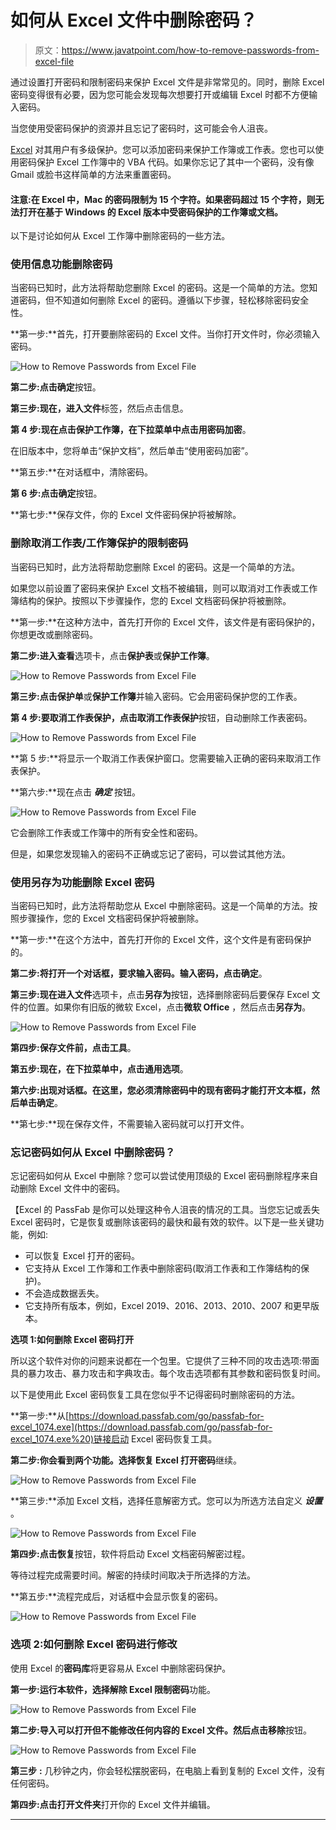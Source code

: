 # 如何从 Excel 文件中删除密码？

> 原文：<https://www.javatpoint.com/how-to-remove-passwords-from-excel-file>

通过设置打开密码和限制密码来保护 Excel 文件是非常常见的。同时，删除 Excel 密码变得很有必要，因为您可能会发现每次想要打开或编辑 Excel 时都不方便输入密码。

当您使用受密码保护的资源并且忘记了密码时，这可能会令人沮丧。

[Excel](https://www.javatpoint.com/excel-tutorial) 对其用户有多级保护。您可以添加密码来保护工作簿或工作表。您也可以使用密码保护 Excel 工作簿中的 VBA 代码。如果你忘记了其中一个密码，没有像 Gmail 或脸书这样简单的方法来重置密码。

#### 注意:在 Excel 中，Mac 的密码限制为 15 个字符。如果密码超过 15 个字符，则无法打开在基于 Windows 的 Excel 版本中受密码保护的工作簿或文档。

以下是讨论如何从 Excel 工作簿中删除密码的一些方法。

### 使用信息功能删除密码

当密码已知时，此方法将帮助您删除 Excel 的密码。这是一个简单的方法。您知道密码，但不知道如何删除 Excel 的密码。遵循以下步骤，轻松移除密码安全性。

**第一步:**首先，打开要删除密码的 Excel 文件。当你打开文件时，你必须输入密码。

![How to Remove Passwords from Excel File](img/65ae413416e27c6b3b40a80601674c50.png)

**第二步:**点击**确定**按钮。

**第三步:**现在，进入**文件**标签，然后点击信息。

**第 4 步:**现在点击保护工作簿，在下拉菜单中点击**用密码加密**。

在旧版本中，您将单击“保护文档”，然后单击“使用密码加密”。

**第五步:**在对话框中，清除密码。

**第 6 步:**点击**确定**按钮。

**第七步:**保存文件，你的 Excel 文件密码保护将被解除。

### 删除取消工作表/工作簿保护的限制密码

当密码已知时，此方法将帮助您删除 Excel 的密码。这是一个简单的方法。

如果您以前设置了密码来保护 Excel 文档不被编辑，则可以取消对工作表或工作簿结构的保护。按照以下步骤操作，您的 Excel 文档密码保护将被删除。

**第一步:**在这种方法中，首先打开你的 Excel 文件，该文件是有密码保护的，你想更改或删除密码。

**第二步:**进入**查看**选项卡，点击**保护表**或**保护工作簿**。

![How to Remove Passwords from Excel File](img/682cb944737a1276667b84a25bd22a45.png)

**第三步:**点击**保护单**或**保护工作簿**并输入密码。它会用密码保护您的工作表。

**第 4 步:**要取消工作表保护，点击**取消工作表保护**按钮，自动删除工作表密码。

![How to Remove Passwords from Excel File](img/f0e4057c7df5c1309d2c9461dc00b085.png)

**第 5 步:**将显示一个取消工作表保护窗口。您需要输入正确的密码来取消工作表保护。

**第六步:**现在点击 ***确定*** 按钮。

![How to Remove Passwords from Excel File](img/390cade1bb4576e39db73ec21fce65af.png)

它会删除工作表或工作簿中的所有安全性和密码。

但是，如果您发现输入的密码不正确或忘记了密码，可以尝试其他方法。

### 使用另存为功能删除 Excel 密码

当密码已知时，此方法将帮助您从 Excel 中删除密码。这是一个简单的方法。按照步骤操作，您的 Excel 文档密码保护将被删除。

**第一步:**在这个方法中，首先打开你的 Excel 文件，这个文件是有密码保护的。

**第二步:**将打开一个对话框，要求输入密码。输入密码，点击**确定**。

**第三步:**现在进入**文件**选项卡，点击**另存为**按钮，选择删除密码后要保存 Excel 文件的位置。如果你有旧版的微软 Excel，点击**微软 Office** ，然后点击**另存为**。

![How to Remove Passwords from Excel File](img/16059950095c8055ce52461c16790c6a.png)

**第四步:**保存文件前，点击**工具**。

**第五步:**现在，在下拉菜单中，点击**通用选项**。

**第六步:**出现对话框。在这里，您必须清除密码中的现有密码才能打开文本框，然后单击**确定**。

**第七步:**现在保存文件，不需要输入密码就可以打开文件。

### 忘记密码如何从 Excel 中删除密码？

忘记密码如何从 Excel 中删除？您可以尝试使用顶级的 Excel 密码删除程序来自动删除 Excel 文件中的密码。

【Excel 的 PassFab 是你可以处理这种令人沮丧的情况的工具。当您忘记或丢失 Excel 密码时，它是恢复或删除该密码的最快和最有效的软件。以下是一些关键功能，例如:

*   可以恢复 Excel 打开的密码。
*   它支持从 Excel 工作簿和工作表中删除密码(取消工作表和工作簿结构的保护)。
*   不会造成数据丢失。
*   它支持所有版本，例如，Excel 2019、2016、2013、2010、2007 和更早版本。

**选项 1:如何删除 Excel 密码打开**

所以这个软件对你的问题来说都在一个包里。它提供了三种不同的攻击选项:带面具的暴力攻击、暴力攻击和字典攻击。每个攻击选项都有其参数和密码恢复时间。

以下是使用此 Excel 密码恢复工具在您似乎不记得密码时删除密码的方法。

**第一步:**从[https://download.passfab.com/go/passfab-for-excel_1074.exe](https://download.passfab.com/go/passfab-for-excel_1074.exe%20)链接启动 Excel 密码恢复工具。

**第二步:**你会看到两个功能。选择**恢复 Excel 打开密码**继续。

![How to Remove Passwords from Excel File](img/b3f8f517e0517d71f2c70800016342a7.png)

**第三步:**添加 Excel 文档，选择任意解密方式。您可以为所选方法自定义 ***设置*** 。

![How to Remove Passwords from Excel File](img/2e5d708b75ed46b81c8b6bebf0caa93f.png)

**第四步:**点击**恢复**按钮，软件将启动 Excel 文档密码解密过程。

等待过程完成需要时间。解密的持续时间取决于所选择的方法。

**第五步:**流程完成后，对话框中会显示恢复的密码。

![How to Remove Passwords from Excel File](img/a4a7b838e779b8113e7609c36f787ab8.png)

### 选项 2:如何删除 Excel 密码进行修改

使用 Excel 的**密码库**将更容易从 Excel 中删除密码保护。

**第一步:**运行本软件，选择**解除 Excel 限制密码**功能。

![How to Remove Passwords from Excel File](img/17364b2ced29d29aeabf3d783859d1e1.png)

**第二步:**导入可以打开但不能修改任何内容的 Excel 文件。然后点击**移除**按钮。

![How to Remove Passwords from Excel File](img/f42e2a9adabc401886c38e7cb10bd436.png)

**第三步** **:** 几秒钟之内，你会轻松摆脱密码，在电脑上看到复制的 Excel 文件，没有任何密码。

**第四步:**点击**打开文件夹**打开你的 Excel 文件并编辑。

* * *